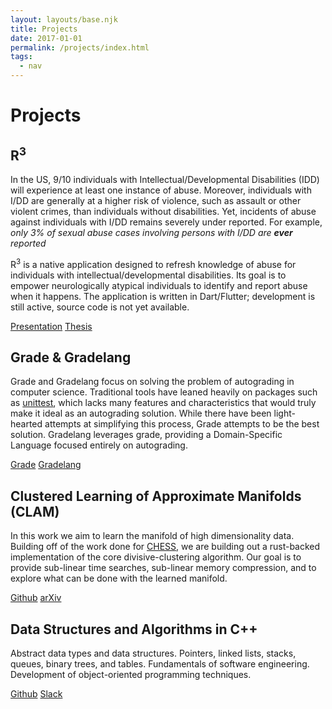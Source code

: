 ```yaml
---
layout: layouts/base.njk
title: Projects
date: 2017-01-01
permalink: /projects/index.html
tags:
  - nav
---
```

# Projects

## R<sup>3</sup>

In the US, 9/10 individuals with Intellectual/Developmental Disabilities (IDD) will experience at least one instance of abuse.
Moreover, individuals with I/DD are generally at a higher risk of violence, such as assault or other violent crimes, than individuals without disabilities.
Yet, incidents of abuse against individuals with I/DD remains severely under reported.
For example, *only 3\% of sexual abuse cases involving persons with I/DD are **ever** reported*

R<sup>3</sup> is a native application designed to refresh knowledge of abuse for individuals with intellectual/developmental disabilities.
Its goal is to empower neurologically atypical individuals to identify and report abuse when it happens.
The application is written in Dart/Flutter; development is still active, source code is not yet available.

[Presentation](https://thoward27.github.io/thesis-presentation/)
[Thesis](/static/thesis.pdf)


## Grade & Gradelang

Grade and Gradelang focus on solving the problem of autograding in computer science.
Traditional tools have leaned heavily on packages such as [unittest](https://docs.python.org/3/library/unittest.html), which lacks many features and characteristics that would truly make it ideal as an autograding solution.
While there have been light-hearted attempts at simplifying this process, Grade attempts to be the best solution.
Gradelang leverages grade, providing a Domain-Specific Language focused entirely on autograding.

[Grade](https://github.com/thoward27/grade)
[Gradelang](https://github.com/thoward27/gradelang)

## Clustered Learning of Approximate Manifolds (CLAM)

In this work we aim to learn the manifold of high dimensionality data.
Building off of the work done for [CHESS](https://github.com/nishaq503/CHESS), we are building out a rust-backed implementation of the core divisive-clustering algorithm.
Our goal is to provide sub-linear time searches, sub-linear memory compression, and to explore what can be done with the learned manifold.

[Github](https://github.com/URI-ABD/clam)
[arXiv](https://arxiv.org/abs/2103.11774)

## Data Structures and Algorithms in C++

Abstract data types and data structures.
Pointers, linked lists, stacks, queues, binary trees, and tables.
Fundamentals of software engineering.
Development of object-oriented programming techniques.

[Github](https://github.com/thoward27/algorithms)
[Slack](https://csc212.slack.com/)

